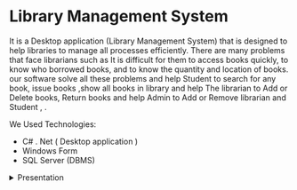 # Library Management System

It is a Desktop application (Library Management System) that is designed to help libraries to manage all processes efficiently. There are many problems that face librarians such as It is difficult for them to access books quickly, to know who borrowed books, and to know the quantity and location of books. our software solve all these problems and help Student to search for any book, issue books ,show all books in library and help The librarian to Add or Delete books, Return books and help Admin to Add or Remove librarian and Student , .

We Used Technologies:
- C# . Net ( Desktop application )
- Windows Form
- SQL Server (DBMS)

<details>
  <summary>Presentation</summary>
  <img src="Resources/Slide1.PNG" name="slide1">
  <img src="Resources/Slide2.PNG" name="slide2">
  <img src="Resources/Slide3.PNG" name="slide3">
  <img src="Resources/Slide4.PNG" name="slide4">
  <img src="Resources/Slide5.PNG" name="slide5">
  <img src="Resources/Slide6.PNG" name="slide6">
  <img src="Resources/Slide7.PNG" name="slide7">
  <img src="Resources/Slide8.PNG" name="slide8">
  <img src="Resources/Slide9.PNG" name="slide9">
  <img src="Resources/Slide10.PNG" name="slide10">
  <img src="Resources/Slide11.PNG" name="slide11">
  <img src="Resources/Slide12.PNG" name="slide12">
  <img src="Resources/Slide13.PNG" name="slide13">
  <img src="Resources/Slide14.PNG" name="slide14">
  <img src="Resources/Slide15.PNG" name="slide15">
  <img src="Resources/Slide16.PNG" name="slide16">
  <img src="Resources/Slide17.PNG" name="slide17">
  <img src="Resources/Slide18.PNG" name="slide18">
  <img src="Resources/Slide19.PNG" name="slide19">
  <img src="Resources/Slide20.PNG" name="slide20">
  <img src="Resources/Slide21.PNG" name="slide21">
  <img src="Resources/Slide22.PNG" name="slide22">
  <img src="Resources/Slide23.PNG" name="slide23">
  <img src="Resources/Slide24.PNG" name="slide24">
  <img src="Resources/Slide25.PNG" name="slide25">
  <img src="Resources/Slide26.PNG" name="slide26">
</details>
